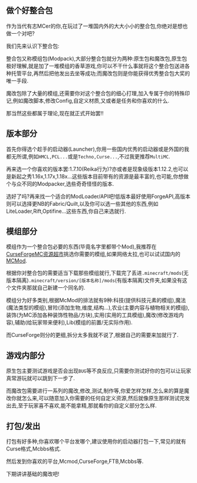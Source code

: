## 做个好整合包

作为当代有志MCer的你,在玩过了一堆国内外的大大小小的整合包,你绝对是想也做一个对吧?

我们先来认识下整合包:

整合包又称模组包(Modpack),大部分整合包就分为两种:原生包和魔改包,原生包极好理解,就是加了一堆模组的香草游戏,你可以不干什么事就将这个整合包送进各种托管平台,再然后把他发出去坐等成功;而魔改包则是你能获得优秀整合包大奖的唯一手段.

魔改包除了大量的模组,还需要你对这个整合包的细心打理,加入专属于你的特殊印记,例如魔改脚本,修改Config,自定义材质,又或者是任务和你喜欢的什么.

那当然这些都属于理论,现在就正式开始罢!!

## 版本部分

首先你得选个趁手的启动器(Launcher),你用一些国内优秀的启动器或是外国的我都无所谓,例如`HMCL,PCL...`或是`Techno,Curse...`,不过我更推荐`MultiMC`.

再来选一个你喜欢的版本罢:1.7.10(Reika行为)?亦或者是现象级版本1.12.2,也可以是新起之秀1.16x,1.17x,1.18x...这些版本目前带有的资源是最丰富的,也可能,你想做个与众不同的Modpacker,选些奇奇怪怪的版本.

选好了吗?再来找一个适合的ModLoader/API吧!低版本最好使用ForgeAPI,高版本则可以选择更NB的Fabric/Quilt,以及你可以选一些其他的东西,例如LiteLoader,Rift,Optifine...这些东西,你自己来选就行.

## 模组部分

模组作为一个整合包必要的东西(毕竟名字里都带个Mod),我推荐在[CurseForgeMC资源超市](https://www.curseforge.com/ "国外模组网站")挑选你需要的模组,如果网络太拉,也可以试试国内的[MCMod](https://www.mcmod.cn/ "国内模组网站").

根据你对整合包的需要适当下载那些模组就行,下载完了丢进`.minecraft/mods`(无版本隔离)`.minecraft/version/[版本名称]/mods`(有版本隔离)文件夹,如果没有这个文件夹那就自己新建一个同名的.

模组分为好多类别,根据McMod的排法就有9种:科技(提供科技元素的模组),魔法(魔法类型的模组),冒险(添加生物,维度,结构...),农业(主要内容与植物相关的模组),装饰(为MC添加各种装饰性物品/方块),实用(实用的工具模组),魔改(修改游戏内容),辅助(给玩家带来便利),Lib(模组的前置/无实际作用).

而CurseForge则分的更细,拆分太多我就不说了,根据自己的需要来加就行了.

## 游戏内部分

原生包主要测试游戏是否会出现`BUG`等不良反应,只需要你测试好你的包可以让玩家真常游玩就可以跳到下一步了.

而魔改包需要进行一系列的魔改,修改,测试,制作等,你爱怎样怎样,怎么来的算是魔改你就怎么来,可以随意加入你需要的任何自定义资源,然后就像原生那样测试完发出去,至于玩家喜不喜欢,能不能拿精,那就看你的自定义部分怎么样.

## 打包/发出

打包有好多种,你喜欢哪个平台发哪个,建议使用你的启动器打包一下,常见的就有Curse格式,Mcbbs格式.

然后发到你喜欢的平台,Mcmod,CurseForge,FTB,Mcbbs等.

下期讲讲基础的魔改吧!
